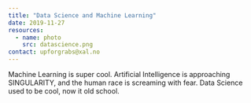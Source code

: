 ```yaml
---
title: "Data Science and Machine Learning"
date: 2019-11-27
resources:
  - name: photo
    src: datascience.png
contact: upforgrabs@xal.no
---
```


Machine Learning is super cool. Artificial Intelligence is approaching
SINGULARITY, and the human race is screaming with fear. Data Science used to be
cool, now it old school.
